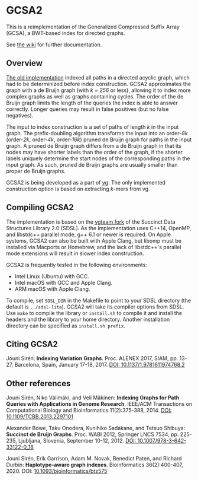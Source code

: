# GCSA2

This is a reimplementation of the Generalized Compressed Suffix Array (GCSA), a BWT-based index for directed graphs.

See [the wiki](https://github.com/jltsiren/gcsa2/wiki) for further documentation.

## Overview

[The old implementation](https://jltsiren.kapsi.fi/gcsa) indexed all paths in a directed acyclic graph, which had to be determinized before index construction. GCSA2 approximates the graph with a de Bruijn graph (with *k = 256* or less), allowing it to index more complex graphs as well as graphs containing cycles. The order of the de Bruijn graph limits the length of the queries the index is able to answer correctly. Longer queries may result in false positives (but no false negatives).

The input to index construction is a set of paths of length *k* in the input graph. The prefix-doubling algorithm transforms the input into an order-*8k* (order-*2k*, order-*4k*, order-*16k*) pruned de Bruijn graph for paths in the input graph. A pruned de Bruijn graph differs from a de Bruijn graph in that its nodes may have shorter labels than the order of the graph, if the shorter labels uniquely determine the start nodes of the corresponding paths in the input graph. As such, pruned de Bruijn graphs are usually smaller than proper de Bruijn graphs.

GCSA2 is being developed as a part of [vg](https://github.com/vgteam/vg). The only implemented construction option is based on extracting *k*-mers from vg.

## Compiling GCSA2

The implementation is based on the [vgteam fork](https://github.com/vgteam/sdsl-lite) of the Succinct Data Structures Library 2.0 (SDSL). As the implementation uses C++14, OpenMP, and libstdc++ parallel mode, g++ 6.1 or newer is required. On Apple systems, GCSA2 can also be built with Apple Clang, but libomp must be installed via Macports or Homebrew, and the lack of libstdc++'s parallel mode extensions will result in slower index construction.

GCSA2 is frequently tested in the following environments:

* Intel Linux (Ubuntu) with GCC.
* Intel macOS with GCC and Apple Clang.
* ARM macOS with Apple Clang.

To compile, set `SDSL_DIR` in the Makefile to point to your SDSL directory (the default is `../sdsl-lite`). GCSA2 will take its compiler options from SDSL. Use `make` to compile the library or `install.sh` to compile it and install the headers and the library to your home directory. Another installation directory can be specified as `install.sh prefix`.

## Citing GCSA2

Jouni Sirén: **Indexing Variation Graphs**.
Proc. ALENEX 2017, SIAM, pp. 13-27, Barcelona, Spain, January 17-18, 2017.
[DOI: 10.1137/1.9781611974768.2](https://doi.org/10.1137/1.9781611974768.2)

## Other references

Jouni Sirén, Niko Välimäki, and Veli Mäkinen: **Indexing Graphs for Path Queries with Applications in Genome Research**.
IEEE/ACM Transactions on Computational Biology and Bioinformatics 11(2):375-388, 2014.
[DOI: 10.1109/TCBB.2013.2297101](https://doi.org/10.1109/TCBB.2013.2297101)

Alexander Bowe, Taku Onodera, Kunihiko Sadakane, and Tetsuo Shibuya: **Succinct de Bruijn Graphs**.
Proc. WABI 2012, Springer LNCS 7534, pp. 225-235, Ljubljana, Slovenia, September 10-12, 2012.
[DOI: 10.1007/978-3-642-33122-0_18](https://doi.org/10.1007/978-3-642-33122-0_18)

Jouni Sirén, Erik Garrison, Adam M. Novak, Benedict Paten, and Richard Durbin: **Haplotype-aware graph indexes**.
Bioinformatics 36(2):400-407, 2020.
DOI: [10.1093/bioinformatics/btz575](https://doi.org/10.1093/bioinformatics/btz575)
